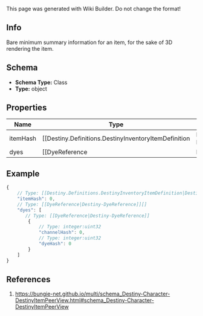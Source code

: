 <span class="wiki-builder">This page was generated with Wiki Builder. Do not change the format!</span>

## Info
Bare minimum summary information for an item, for the sake of 3D rendering the item.

## Schema
* **Schema Type:** Class
* **Type:** object

## Properties
Name | Type | Description
---- | ---- | -----------
itemHash | [[Destiny.Definitions.DestinyInventoryItemDefinition|Destiny-Definitions-DestinyInventoryItemDefinition]]:integer:uint32 | The hash identifier of the item in question.  Use it to look up the DestinyInventoryItemDefinition of the itemfor static rendering data.
dyes | [[DyeReference|Destiny-DyeReference]][] | The list of dyes that have been applied to this item.

## Example
```javascript
{
    // Type: [[Destiny.Definitions.DestinyInventoryItemDefinition|Destiny-Definitions-DestinyInventoryItemDefinition]]:integer:uint32
    "itemHash": 0,
    // Type: [[DyeReference|Destiny-DyeReference]][]
    "dyes": [
       // Type: [[DyeReference|Destiny-DyeReference]]
        {
            // Type: integer:uint32
            "channelHash": 0,
            // Type: integer:uint32
            "dyeHash": 0
        }
    ]
}

```

## References
1. https://bungie-net.github.io/multi/schema_Destiny-Character-DestinyItemPeerView.html#schema_Destiny-Character-DestinyItemPeerView
